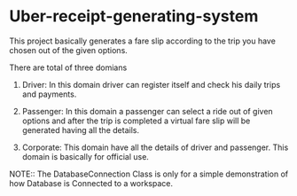 # Uber-receipt-generating-system
This project basically generates a fare slip according to the trip you have chosen out of the given options. 

There are total of three domians 
1. Driver: In this domain driver can register itself and check his daily trips and payments.

2. Passenger: In this domain a passenger can select a ride out of given options and after the trip is completed a virtual fare slip will be generated having all the details. 

3. Corporate: This domain have all the details of driver and passenger. This domain is basically for official use.

NOTE:: The DatabaseConnection Class is only for a simple demonstration of how Database is Connected to a workspace.